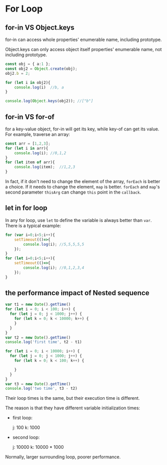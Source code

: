 # For Loop

## for-in VS Object.keys

for-in can access whole properties' enumerable name, including prototype.

Object.keys can only access object itself properties' enumerable name, not including prototype.

```ts
const obj = { a:1 };
const obj2 = Object.create(obj);
obj2.b = 2;

for (let i in obj2){
    console.log(i)  //b, a
}

console.log(Object.keys(obj2)); //["b"]
```

## for-in VS for-of

for a key-value object, for-in will get its key, while key-of can get its value. For example, traverse an
array:

```ts
const arr = [1,2,3];
for (let i in arr){
    console.log(i); //0,1,2
}
for (let item of arr){
    console.log(item);  //1,2,3
}
```

In fact, if it don't need to change the element of the array, `forEach` is better a choice. If it needs to change the element, `map` is better. `forEach` and `map`'s second parameter `thisArg` can change `this` point in the `callback`.

## let in for loop

In any for loop, use `let` to define the variable is always better than `var`. There is a typical example:

```ts
for (var i=0;i<5;i++){
    setTimeout(()=>{
        console.log(i); //5,5,5,5,5
    });
}
for (let i=0;i<5;i++){
    setTimeout(()=>{
        console.log(i); //0,1,2,3,4
    });
}
```

## the performance impact of Nested sequence

```ts
var t1 = new Date().getTime()
for (let i = 0; i < 100; i++) {
  for (let j = 0; j < 1000; j++) {
    for (let k = 0; k < 10000; k++) {
    }
  }
}
var t2 = new Date().getTime()
console.log('first time', t2 - t1)

for (let i = 0; i < 10000; i++) {
  for (let j = 0; j < 1000; j++) {
    for (let k = 0; k < 100; k++) {

    }
  }
}
var t3 = new Date().getTime()
console.log('two time', t3 - t2)
```

Their loop times is the same, but their execution time is different.

The reason is that they have different variable initialization times:

- first loop:

    j: 100
    k: 1000

- second loop:

    j: 10000
    k: 10000 * 1000

Normally, larger surrounding loop, poorer performance.
